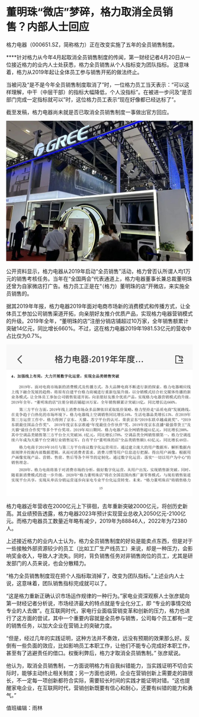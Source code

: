 # 董明珠“微店”梦碎，格力取消全员销售？内部人士回应

格力电器（000651.SZ，简称格力）正在改变实施了五年的全员销售制度。

****针对格力从今年4月起取消全员销售制度的传闻，第一财经记者4月20日从一位接近格力的业内人士处获悉，格力全员销售从个人指标变为团队指标。
这意味着，格力从2019年起让全体员工参与销售开拓的做法终止。

当被问及“是不是今年全员销售制度取消了”时，一位格力员工当天表示：“可以这样理解，中干（中层干部）的指标大幅降低，个人没指标”。在被进一步问及“是否部门完成一定指标就可以”时，这位格力员工表示“现在好像都已经达标了”。

截至发稿，格力电器尚未就是否已取消全员销售制度一事做出官方回应。

![ec051f5a5bc61064ee5ac69375fef766.jpg](https://raw.githubusercontent.com/qqhsx/qqnews_image/main/2024/04/20/董明珠“微店”梦碎，格力取消全员销售？内部人士回应/ec051f5a5bc61064ee5ac69375fef766.jpg)

公开资料显示，格力电器从2019年启动“全员销售”活动，格力曾否认所谓人均1万元的销售考核任务。当年在“全国两会”代表通道上，格力电器董事长兼总裁董明珠还曾为自家微店打广告。格力员工正是在“（格力）董明珠的店”开微店，来实施全员销售的。

据其2019年年报，格力电器2019年面对电商市场新的消费模式和传播方式，让全体员工参加公司销售渠道开拓，向亲朋好友推介优质产品，实现格力电器营销模式的升级。2019年全年，“董明珠的店”注册分销店铺超过10万家，全年销售额累计突破14亿元，同比增长660%。不过，这在格力电器2019年1981.53亿元的营收中占比仅为0.7%。

![63e1f73edc47506fdfb34d45002abb84.jpg](https://raw.githubusercontent.com/qqhsx/qqnews_image/main/2024/04/20/董明珠“微店”梦碎，格力取消全员销售？内部人士回应/63e1f73edc47506fdfb34d45002abb84.jpg)

格力电器近年营收在2000亿元上下徘徊，去年重新突破2000亿元，将创历史新高。其业绩预告透露，格力电器2023年预计实现营业总收入2050亿元-2100亿元。而格力电器员工数量近年略有减少，2019年为88846人，2022年为72380人。

上述接近格力的业内人士认为，格力全员销售制度的好处是能卖点东西，但是对于一些接触外部资源较少的员工（比如工厂生产线员工）来说，却是一种压力，会影响奖金收入，导致人才流失。同时，背负销售任务对非销售岗位的员工，尤其是研发部门的人员来说，也会分散精力。

“格力全员销售制度现在把个人指标取消掉了，改变为团队指标。”上述业内人士说，这意味着，团队销售指标完成就可以了。

“这是格力重新正确认识市场运作规律的一种行为。”家电业资深观察人士张彦斌向第一财经记者分析说，市场经济最大的特点就是专业化分工，即
“专业的事情交给专业的人去做”。在互联网时代，家电行业面临营销变革和创新的压力，格力也进行了这方面的尝试，其中一个重要内容就是全员参与销售，公司每个员工都有一定的销售任务，以加大企业在营销上的突破力度。

“但是，经过几年的实践证明，这种方法并不奏效，远没有预期的效果那么好。反倒有一些负面的效应，比如影响员工本职工作，让他们不能专心完成好本职工作，甚至有了逃避责任的借口。权衡利弊后，格力才取消全员销售制。”
张彦斌说。

他认为，取消全员销售制，一方面说明格力有自我纠错能力，当实践证明不切合实际时，能够主动终止相关制度；另一方面也说明，企业在营销创新上需要走的路很长，不一定每一项创新都符合实际，需要较长时间的实践才能证明对错。“这也提醒家电企业，在互联网时代，营销创新既要有信心和耐心，还要有纠错的能力和勇气。”

值班编辑：雨林

